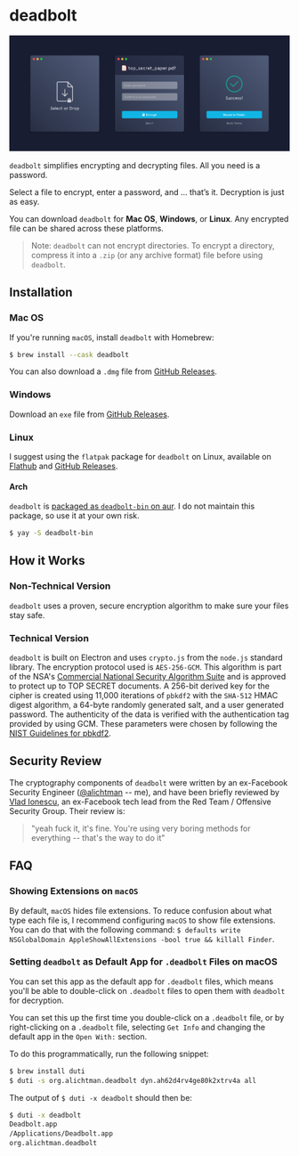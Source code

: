 # deadbolt

<img src="img/deadbolt-header.png" />

`deadbolt` simplifies encrypting and decrypting files. All you need is a password.

Select a file to encrypt, enter a password, and … that’s it. Decryption is just as easy.

You can download `deadbolt` for **Mac OS**, **Windows**, or **Linux**. Any encrypted file can be shared across these platforms.

> Note: `deadbolt` can not encrypt directories. To encrypt a directory, compress it into a `.zip` (or any archive format) file before using `deadbolt`.

## Installation

### Mac OS

If you're running `macOS`, install `deadbolt` with Homebrew:

```bash
$ brew install --cask deadbolt
```

You can also download a `.dmg` file from [GitHub Releases](https://github.com/alichtman/deadbolt/releases).

### Windows

Download an `exe` file from [GitHub Releases](https://github.com/alichtman/deadbolt/releases).

### Linux

I suggest using the `flatpak` package for `deadbolt` on Linux, available on [Flathub](https://flathub.org/apps/details/org.alichtman.deadbolt) and [GitHub Releases](https://github.com/alichtman/deadbolt/releases).

#### Arch

`deadbolt` is [packaged as `deadbolt-bin` on aur](https://aur.archlinux.org/packages/deadbolt-bin). I do not maintain this package, so use it at your own risk.

```bash
$ yay -S deadbolt-bin
```

## How it Works

### Non-Technical Version

`deadbolt` uses a proven, secure encryption algorithm to make sure your files stay safe.

### Technical Version

`deadbolt` is built on Electron and uses `crypto.js` from the `node.js` standard library. The encryption protocol used is `AES-256-GCM`. This algorithm is part of the NSA's [Commercial National Security Algorithm Suite](https://apps.nsa.gov/iaarchive/programs/iad-initiatives/cnsa-suite.cfm) and is approved to protect up to TOP SECRET documents. A 256-bit derived key for the cipher is created using 11,000 iterations of `pbkdf2` with the `SHA-512` HMAC digest algorithm, a 64-byte randomly generated salt, and a user generated password. The authenticity of the data is verified with the authentication tag provided by using GCM. These parameters were chosen by following the [NIST Guidelines for pbkdf2](https://nvlpubs.nist.gov/nistpubs/Legacy/SP/nistspecialpublication800-132.pdf).

## Security Review

The cryptography components of `deadbolt` were written by an ex-Facebook Security Engineer ([@alichtman](https://github.com/alichtman) -- me), and have been briefly reviewed by [Vlad Ionescu](https://github.com/vladionescu), an ex-Facebook tech lead from the Red Team / Offensive Security Group. Their review is:

> "yeah fuck it, it's fine. You're using very boring methods for everything -- that's the way to do it"

## FAQ

### Showing Extensions on `macOS`

By default, `macOS` hides file extensions. To reduce confusion about what type each file is, I recommend configuring `macOS` to show file extensions. You can do that with the following command: `$ defaults write NSGlobalDomain AppleShowAllExtensions -bool true && killall Finder`.

### Setting `deadbolt` as Default App for `.deadbolt` Files on macOS

You can set this app as the default app for `.deadbolt` files, which means you'll be able to double-click on `.deadbolt` files to open them with `deadbolt` for decryption.

You can set this up the first time you double-click on a `.deadbolt` file, or by right-clicking on a `.deadbolt` file, selecting `Get Info` and changing the default app in the `Open With:` section.

To do this programmatically, run the following snippet:

```bash
$ brew install duti
$ duti -s org.alichtman.deadbolt dyn.ah62d4rv4ge80k2xtrv4a all
```

The output of `$ duti -x deadbolt` should then be:

```bash
$ duti -x deadbolt
Deadbolt.app
/Applications/Deadbolt.app
org.alichtman.deadbolt
```
